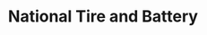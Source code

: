 ---
title: "National Tire and Battery"
url: /springfield/national-tire-and-battery/
shop: car repair
---